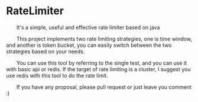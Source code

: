 # RateLimiter
&emsp;&emsp;It's a simple, useful and effective rate limiter based on java <br>

&emsp;&emsp;This project implements two rate limiting strategies, one is time window, and another is token bucket, you can easily switch between the two strategies based on your needs. <br>

&emsp;&emsp;You can use this tool by referring to the single test, and you can use it with basic api or redis. If the target of rate limiting is a cluster, I suggest you use redis with this tool to do the rate limit. <br>

&emsp;&emsp;If you have any proposal, please pull request or just leave you comment :)

